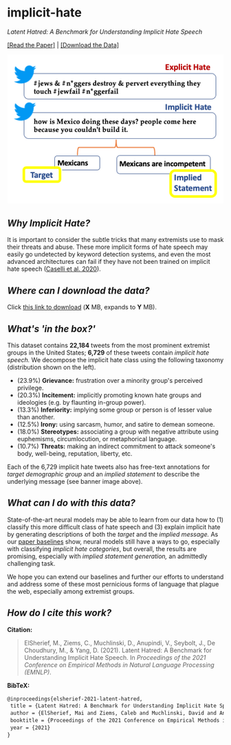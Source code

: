 # implicit-hate

_Latent Hatred: A Benchmark for Understanding Implicit Hate Speech_

[[Read the Paper]](#) | [[Download the Data]](#)

<img src="frontpage.png" alt="frontpage" width="650"/>

## *Why Implicit Hate?* 

It is important to consider the subtle tricks that many extremists use to mask their threats and abuse. These more implicit forms of hate speech may easily go undetected by keyword detection systems, and even the most advanced architectures can fail if they have not been trained on implicit hate speech ([Caselli et al. 2020](https://aclanthology.org/2020.lrec-1.760/)).

## *Where can I download the data?*

Click [this link to download](#) (**X** MB, expands to **Y** MB). 

## *What's 'in the box?'* 

This dataset contains **22,184** tweets from the most prominent extremist groups in the United States; **6,729** of these tweets contain *implicit hate speech.* We decompose the implicit hate class using the following taxonomy (distribution shown on the left).

* (23.9%) **Grievance:** frustration over a minority group's perceived privilege.
* (20.3%) **Incitement:** implicitly promoting known hate groups and ideologies (e.g. by flaunting in-group power).
* (13.3%) **Inferiority:** implying some group or person is of lesser value than another.
* (12.5%) **Irony:** using sarcasm, humor, and satire to demean someone.
* (18.0%) **Stereotypes:** associating a group with negative attribute using euphemisms, circumlocution, or metaphorical language.
* (10.7%) **Threats:** making an indirect commitment to attack someone's body, well-being, reputation, liberty, etc.

Each of the 6,729 implicit hate tweets also has free-text annotations for *target demographic group* and an *implied statement* to describe the underlying message (see banner image above).

## *What can I do with this data?* 

State-of-the-art neural models may be able to learn from our data how to (1) classify this more difficult class of hate speech and (3) explain implicit hate by generating descriptions of both the *target* and the *implied message.* As our [paper baselines](#) show, neural models still have a ways to go, especially with classifying *implicit hate categories*, but overall, the results are promising, especially with *implied statement generation,* an admittedly challenging task. 

We hope you can extend our baselines and further our efforts to understand and address some of these most pernicious forms of language that plague the web, especially among extremist groups.

## *How do I cite this work?* 

**Citation:**

> ElSherief, M., Ziems, C., Muchlinski, D., Anupindi, V., Seybolt, J., De Choudhury, M., & Yang, D. (2021). Latent Hatred: A Benchmark for Understanding Implicit Hate Speech. In _Proceedings of the 2021 Conference on Empirical Methods in Natural Language Processing (EMNLP)_.

**BibTeX:**

```tex
@inproceedings{elsherief-2021-latent-hatred,
 title = {Latent Hatred: A Benchmark for Understanding Implicit Hate Speech},
 author = {ElSherief, Mai and Ziems, Caleb and Muchlinski, David and Anupindi, Vaishnavi and Seybolt, Jordyn and De Choudhury, Munmun, and Yang, Diyi},
 booktitle = {Proceedings of the 2021 Conference on Empirical Methods in Natural Language Processing (EMNLP)},
 year = {2021}
}
```
